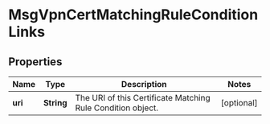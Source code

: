 

# MsgVpnCertMatchingRuleConditionLinks


## Properties

| Name | Type | Description | Notes |
|------------ | ------------- | ------------- | -------------|
|**uri** | **String** | The URI of this Certificate Matching Rule Condition object. |  [optional] |



